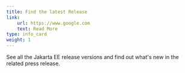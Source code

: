 ```yaml
---
title: Find the latest Release
link: 
    url: https://www.google.com
    text: Read More
type: info_card
weight: 1
---
```


See all the Jakarta EE release versions and find out what's new in the related press release.